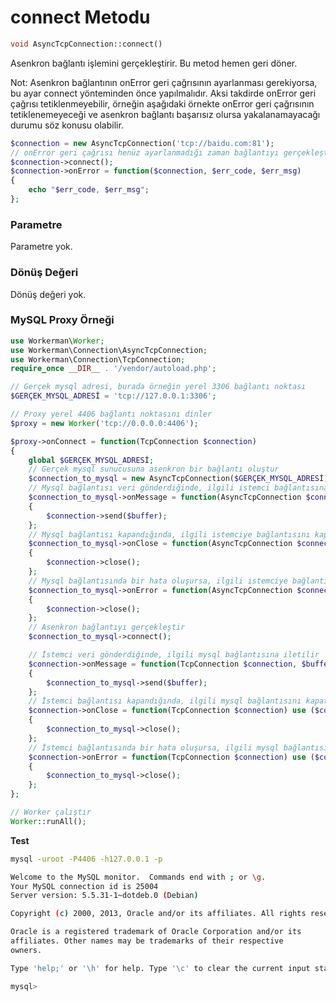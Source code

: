 # connect Metodu
```php
void AsyncTcpConnection::connect()
```
Asenkron bağlantı işlemini gerçekleştirir. Bu metod hemen geri döner.

Not: Asenkron bağlantının onError geri çağrısının ayarlanması gerekiyorsa, bu ayar connect yönteminden önce yapılmalıdır. Aksi takdirde onError geri çağrısı tetiklenmeyebilir, örneğin aşağıdaki örnekte onError geri çağrısının tetiklenemeyeceği ve asenkron bağlantı başarısız olursa yakalanamayacağı durumu söz konusu olabilir.

```php
$connection = new AsyncTcpConnection('tcp://baidu.com:81');
// onError geri çağrısı henüz ayarlanmadığı zaman bağlantıyı gerçekleştirir
$connection->connect();
$connection->onError = function($connection, $err_code, $err_msg)
{
    echo "$err_code, $err_msg";
};
```

### Parametre
Parametre yok.

### Dönüş Değeri
Dönüş değeri yok.

### MySQL Proxy Örneği

```php
use Workerman\Worker;
use Workerman\Connection\AsyncTcpConnection;
use Workerman\Connection\TcpConnection;
require_once __DIR__ . '/vendor/autoload.php';

// Gerçek mysql adresi, burada örneğin yerel 3306 bağlantı noktası
$GERÇEK_MYSQL_ADRESİ = 'tcp://127.0.0.1:3306';

// Proxy yerel 4406 bağlantı noktasını dinler
$proxy = new Worker('tcp://0.0.0.0:4406');

$proxy->onConnect = function(TcpConnection $connection)
{
    global $GERÇEK_MYSQL_ADRESİ;
    // Gerçek mysql sunucusuna asenkron bir bağlantı oluştur
    $connection_to_mysql = new AsyncTcpConnection($GERÇEK_MYSQL_ADRESİ);
    // Mysql bağlantısı veri gönderdiğinde, ilgili istemci bağlantısına iletilir
    $connection_to_mysql->onMessage = function(AsyncTcpConnection $connection_to_mysql, $buffer) use ($connection)
    {
        $connection->send($buffer);
    };
    // Mysql bağlantısı kapandığında, ilgili istemciye bağlantısını kapat
    $connection_to_mysql->onClose = function(AsyncTcpConnection $connection_to_mysql) use ($connection)
    {
        $connection->close();
    };
    // Mysql bağlantısında bir hata oluşursa, ilgili istemciye bağlantısını kapat
    $connection_to_mysql->onError = function(AsyncTcpConnection $connection_to_mysql) use ($connection)
    {
        $connection->close();
    };
    // Asenkron bağlantıyı gerçekleştir
    $connection_to_mysql->connect();

    // İstemci veri gönderdiğinde, ilgili mysql bağlantısına iletilir
    $connection->onMessage = function(TcpConnection $connection, $buffer) use ($connection_to_mysql)
    {
        $connection_to_mysql->send($buffer);
    };
    // İstemci bağlantısı kapandığında, ilgili mysql bağlantısını kapat
    $connection->onClose = function(TcpConnection $connection) use ($connection_to_mysql)
    {
        $connection_to_mysql->close();
    };
    // İstemci bağlantısında bir hata oluşursa, ilgili mysql bağlantısını kapat
    $connection->onError = function(TcpConnection $connection) use ($connection_to_mysql)
    {
        $connection_to_mysql->close();
    };
};

// Worker çalıştır
Worker::runAll();
```

 **Test**
```sh
mysql -uroot -P4406 -h127.0.0.1 -p

Welcome to the MySQL monitor.  Commands end with ; or \g.
Your MySQL connection id is 25004
Server version: 5.5.31-1~dotdeb.0 (Debian)

Copyright (c) 2000, 2013, Oracle and/or its affiliates. All rights reserved.

Oracle is a registered trademark of Oracle Corporation and/or its
affiliates. Other names may be trademarks of their respective
owners.

Type 'help;' or '\h' for help. Type '\c' to clear the current input statement.

mysql>
```
